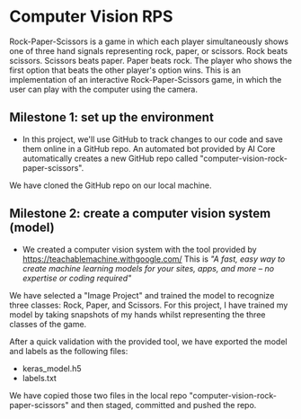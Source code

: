# Computer Vision RPS
Rock-Paper-Scissors is a game in which each player simultaneously shows one of three hand signals representing rock, paper, or scissors. Rock beats scissors. Scissors beats paper. Paper beats rock. The player who shows the first option that beats the other player's option wins. This is an implementation of an interactive Rock-Paper-Scissors game, in which the user can play with the computer using the camera. 

## Milestone 1: set up the environment

- In this project, we'll use GitHub to track changes to our code and save them online in a GitHub repo.
An automated bot provided by AI Core automatically creates a new GitHub repo called "computer-vision-rock-paper-scissors".

We have cloned the GitHub repo on our local machine.

## Milestone 2: create a computer vision system (model)

- We created a computer vision system with the tool provided by https://teachablemachine.withgoogle.com/
This is *"A fast, easy way to create machine learning models for your sites, apps, and more – no expertise or coding required"*

We have selected a "Image Project" and trained the model to recognize three classes: Rock, Paper, and Scissors. For this project, I have trained my model by taking snapshots of my hands whilst representing the three classes of the game.

After a quick validation with the provided tool, we have exported the model and labels as the following files:
- keras_model.h5
- labels.txt

We have copied those two files in the local repo "computer-vision-rock-paper-scissors" and then staged, committed and pushed the repo.